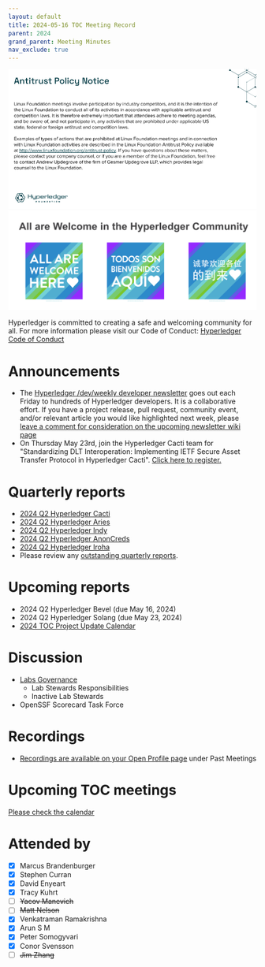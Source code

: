 ```yaml
---
layout: default
title: 2024-05-16 TOC Meeting Record
parent: 2024
grand_parent: Meeting Minutes
nav_exclude: true
---
```


![Antitrust Policy Notice](../images/antitrust-policy-notice.png "Antitrust Policy Notice")
![All are Welcome in the Hyperledger Community](../images/all-are-welcome.png "All are Welcome in the Hyperledger Community")

Hyperledger is committed to creating a safe and welcoming community for all. For more information please visit our Code of Conduct: [Hyperledger Code of Conduct](https://toc.hyperledger.org/governing-documents/code-of-conduct.html)

# Announcements
- The [Hyperledger /dev/weekly developer newsletter](https://wiki.hyperledger.org/pages/viewpage.action?pageId=39618905) goes out each Friday to hundreds of Hyperledger developers. It is a collaborative effort. If you have a project release, pull request, community event, and/or relevant article you would like highlighted next week, please [leave a comment for consideration on the upcoming newsletter wiki page](https://wiki.hyperledger.org/display/DR/2024)
- On Thursday May 23rd, join the Hyperledger Cacti team for "Standardizing DLT Interoperation: Implementing IETF Secure Asset Transfer Protocol in Hyperledger Cacti". [Click here to register.](https://zoom.us/meeting/register/tJEtceGtpzgiGNLH4Wz-osaXswigPSSmgI95#/registration)

# Quarterly reports
- [2024 Q2 Hyperledger Cacti](https://github.com/hyperledger/toc/pull/242)
- [2024 Q2 Hyperledger Aries](https://github.com/hyperledger/toc/pull/243)
- [2024 Q2 Hyperledger Indy](https://github.com/hyperledger/toc/pull/244)
- [2024 Q2 Hyperledger AnonCreds](https://github.com/hyperledger/toc/pull/245)
- [2024 Q2 Hyperledger Iroha](https://github.com/hyperledger/toc/pull/246)
- Please review any [outstanding quarterly reports](https://github.com/hyperledger/toc/pulls?q=is%3Apr+is%3Aopen+label%3Aquarterly-report+user-review-requested%3A%40me).

# Upcoming reports
- 2024 Q2 Hyperledger Bevel (due May 16, 2024)
- 2024 Q2 Hyperledger Solang (due May 23, 2024)
- [2024 TOC Project Update Calendar](../../project-reports/2024/2024-updates.md)

# Discussion
- [Labs Governance](https://labs.hyperledger.org/governance.html)
    - Lab Stewards Responsibilities
    - Inactive Lab Stewards
- OpenSSF Scorecard Task Force

# Recordings
- [Recordings are available on your Open Profile page](https://openprofile.dev/my-meetings) under Past Meetings

# Upcoming TOC meetings
[Please check the calendar](https://lists.hyperledger.org/g/toc/calendar)

# Attended by

- [x] Marcus Brandenburger
- [x] Stephen Curran
- [x] David Enyeart
- [x] Tracy Kuhrt
- [ ] ~~Yacov Manevich~~
- [ ] ~~Matt Nelson~~
- [x] Venkatraman Ramakrishna
- [x] Arun S M
- [x] Peter Somogyvari
- [x] Conor Svensson
- [ ] ~~Jim Zhang~~
